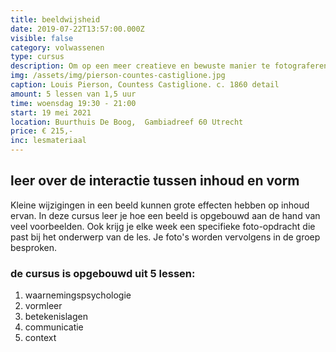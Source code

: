 ```yaml
---
title: beeldwijsheid
date: 2019-07-22T13:57:00.000Z
visible: false
category: volwassenen
type: cursus
description: Om op een meer creatieve en bewuste manier te fotograferen.
img: /assets/img/pierson-countes-castiglione.jpg
caption: Louis Pierson, Countess Castiglione. c. 1860 detail
amount: 5 lessen van 1,5 uur
time: woensdag 19:30 - 21:00
start: 19 mei 2021
location: Buurthuis De Boog,  Gambiadreef 60 Utrecht
price: € 215,-
inc: lesmateriaal
---
```

## leer over de interactie tussen inhoud en vorm

Kleine wijzigingen in een beeld kunnen grote effecten hebben op inhoud ervan. In deze cursus leer je hoe een beeld is opgebouwd aan de hand van veel voorbeelden. Ook krijg je elke week een specifieke foto-opdracht die past bij het onderwerp van de les. Je foto's worden vervolgens in de groep besproken. 

### de cursus is opgebouwd uit 5 lessen:

1. waarnemingspsychologie
2. vormleer
3. betekenislagen
4. communicatie
5. context